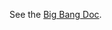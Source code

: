 See the [Big Bang Doc](https://repo1.dso.mil/big-bang/bigbang/-/blob/master/docs/developer/IstioHardened.md?ref_type=heads).